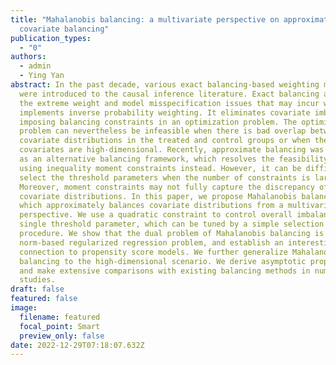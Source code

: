 ```yaml
---
title: "Mahalanobis balancing: a multivariate perspective on approximate
  covariate balancing"
publication_types:
  - "0"
authors:
  - admin
  - Ying Yan
abstract: In the past decade, various exact balancing-based weighting methods
  were introduced to the causal inference literature. Exact balancing alleviates
  the extreme weight and model misspecification issues that may incur when one
  implements inverse probability weighting. It eliminates covariate imbalance by
  imposing balancing constraints in an optimization problem. The optimization
  problem can nevertheless be infeasible when there is bad overlap between the
  covariate distributions in the treated and control groups or when the
  covariates are high-dimensional. Recently, approximate balancing was proposed
  as an alternative balancing framework, which resolves the feasibility issue by
  using inequality moment constraints instead. However, it can be difficult to
  select the threshold parameters when the number of constraints is large.
  Moreover, moment constraints may not fully capture the discrepancy of
  covariate distributions. In this paper, we propose Mahalanobis balancing,
  which approximately balances covariate distributions from a multivariate
  perspective. We use a quadratic constraint to control overall imbalance with a
  single threshold parameter, which can be tuned by a simple selection
  procedure. We show that the dual problem of Mahalanobis balancing is an l_2
  norm-based regularized regression problem, and establish an interesting
  connection to propensity score models. We further generalize Mahalanobis
  balancing to the high-dimensional scenario. We derive asymptotic properties
  and make extensive comparisons with existing balancing methods in numerical
  studies.
draft: false
featured: false
image:
  filename: featured
  focal_point: Smart
  preview_only: false
date: 2022-12-29T07:18:07.632Z
---
```

